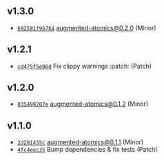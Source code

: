 ## v1.3.0

* [`b92591f9b764`](https://github.com/yamadapc/augmented-audio/commits/b92591f9b764) augmented-atomics@0.2.0 (Minor)

## v1.2.1

* [`cd475f5e06d`](https://github.com/yamadapc/augmented-audio/commits/cd475f5e06d) Fix clippy warnings :patch: (Patch)

## v1.2.0

* [`035499207e`](https://github.com/yamadapc/augmented-audio/commits/035499207e) augmented-atomics@0.1.2 (Minor)

## v1.1.0

* [`2d281455c`](https://github.com/yamadapc/augmented-audio/commits/2d281455c) augmented-atomics@0.1.1 (Minor)
* [`4fc4eec35`](https://github.com/yamadapc/augmented-audio/commits/4fc4eec35) Bump dependencies & fix tests (Patch)

